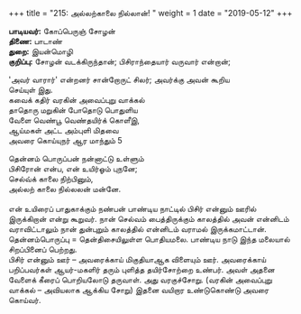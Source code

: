 ﻿+++
title = "215: அல்லற்காலை நில்லான்!  "
weight = 1
date = "2019-05-12"
+++

**பாடியவர்:** கோப்பெருஞ் சோழன்  
**திணை:** பாடாண்  
**துறை:** இயன்மொழி  
**குறிப்பு:** சோழன் வடக்கிருந்தான்; பிசிராந்தையார் வருவார் என்றான்;  
  
'அவர் வாரார்' என்றனர் சான்றோருட் சிலர்; அவர்க்கு அவன் கூறிய  
செய்யுள் இது.  
கவைக் கதிர் வரகின் அவைப்புறு வாக்கல்  
தாதொரு மறுகின் போதொடு பொதுளிய  
வேளை வெண்பூ வெண்தயிர்க் கொளீஇ,  
ஆய்மகள் அட்ட அம்புளி மிதவை  
அவரை கொய்யுநர் ஆர மாந்தும் 5  
  
தென்னம் பொருப்பன் நன்னாட்டு உள்ளும்  
பிசிரோன் என்ப, என் உயிர்ஓம் புநனே;  
செல்வ்க் காலை நிற்பினும்,  
அல்லற் காலை நில்லலன் மன்னே.  
   
என் உயிரைப் பாதுகாக்கும் நண்பன் பாண்டிய நாட்டில் பிசிர் என்னும் ஊரில் இருக்கிறான் என்று கூறுவர். நான் செல்வம் பைத்திருக்கும் காலத்தில் அவன் என்னிடம் வராவிட்டாலும் நான் துன்புறும் காலத்தில் என்னிடம் வராமல் இருக்கமாட்டான்.  
தென்னம்பொருப்பு = தென்திசையிலுள்ள பொதியமலை. பாண்டிய நாடு இந்த மலையால் சிறப்பினைப் பெற்றது.  
பிசிர் என்னும் ஊர் – அவரைக்காய் மிகுதியாஆக விளையும் ஊர். அவரைக்காய் பறிப்பவர்கள் ஆயர்-மகளிர் தரும் புளித்த தயிர்சோற்றை உண்பர். அவள் அதனை வேளைக் கீரைப் பொறியலோடு தருவாள். அது வரகுச்சோறு. (வரகின் அவைப்புறு வாக்கல் – அவியலாக ஆக்கிய சோறு) இதனை வயிறார உண்டுகொண்டு அவரை கொய்வர்.  
